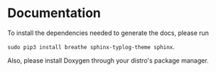 # Documentation

To install the dependencies needed to generate the docs, please run

`sudo pip3 install breathe sphinx-typlog-theme sphinx`.

Also, please install Doxygen through your distro's package manager.
